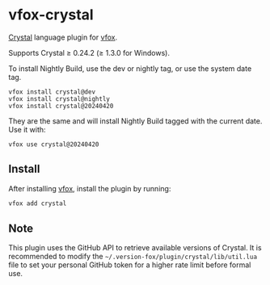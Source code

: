 # vfox-crystal

[Crystal](https://crystal-lang.org) language plugin for [vfox](https://vfox.lhan.me).

Supports Crystal ≥ 0.24.2 (≥ 1.3.0 for Windows).

To install Nightly Build, use the dev or nightly tag, or use the system date tag.

``` shell
vfox install crystal@dev
vfox install crystal@nightly
vfox install crystal@20240420
```

They are the same and will install Nightly Build tagged with the current date. Use it with:

``` shell
vfox use crystal@20240420
```

## Install

After installing [vfox](https://github.com/version-fox/vfox), install the plugin by running:

```bash
vfox add crystal
```

## Note

This plugin uses the GitHub API to retrieve available versions of Crystal. It is recommended to modify the `~/.version-fox/plugin/crystal/lib/util.lua` file to set your personal GitHub token for a higher rate limit before formal use.